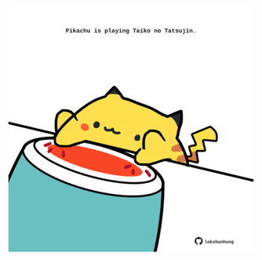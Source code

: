 <!-- built at 20/05/2024, 17:00:49 UTC -->
<p align="center">
  <img width="500" height="500" src="./ReadmeImage.svg">
</p>
